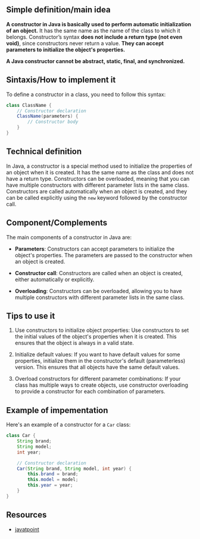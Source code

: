 ## Simple definition/main idea
**A constructor in Java is basically used to perform automatic initialization of an object.** It has the same name as the name of the class to which it belongs.
Constructor’s syntax **does not include a return type (not even void)**, since constructors never return a value. **They can accept parameters to initialize the object's properties.**

**A Java constructor cannot be abstract, static, final, and synchronized.**

## Sintaxis/How to implement it
To define a constructor in a class, you need to follow this syntax:
```java
class ClassName {
    // Constructor declaration
    ClassName(parameters) {
        // Constructor body
    }
}
```

## Technical definition
In Java, a constructor is a special method used to initialize the properties of an object when it is created. It has the same name as the class and does not have a return type. Constructors can be overloaded, meaning that you can have multiple constructors with different parameter lists in the same class. Constructors are called automatically when an object is created, and they can be called explicitly using the `new` keyword followed by the constructor call.

## Component/Complements
The main components of a constructor in Java are:

- **Parameters**: Constructors can accept parameters to initialize the object's properties. The parameters are passed to the constructor when an object is created.

- **Constructor call**: Constructors are called when an object is created, either automatically or explicitly.

- **Overloading**: Constructors can be overloaded, allowing you to have multiple constructors with different parameter lists in the same class.

## Tips to use it
1. Use constructors to initialize object properties: Use constructors to set the initial values of the object's properties when it is created. This ensures that the object is always in a valid state.

2. Initialize default values: If you want to have default values for some properties, initialize them in the constructor's default (parameterless) version. This ensures that all objects have the same default values.

3. Overload constructors for different parameter combinations: If your class has multiple ways to create objects, use constructor overloading to provide a constructor for each combination of parameters.

## Example of impementation
Here's an example of a constructor for a `Car` class:
```java
class Car {
    String brand;
    String model;
    int year;

    // Constructor declaration
    Car(String brand, String model, int year) {
        this.brand = brand;
        this.model = model;
        this.year = year;
    }
}
```

## Resources
- [javatpoint](https://www.javatpoint.com/java-constructor)
